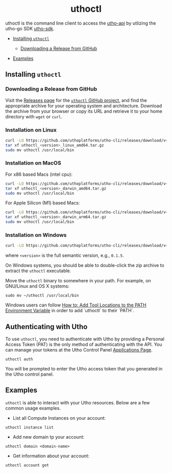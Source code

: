 <h1 align="center">uthoctl</h1>


uthoctl is the command line client to access the [utho-api](https://utho.com/api-docs) by utlizing the utho-go SDK [utho-sdk](https://github.com/uthoplatforms/utho-go).

- [Installing `uthoctl`](#installing-uthoctl)
  - [Downloading a Release from GitHub](#downloading-a-release-from-github)
  
- [Examples](#examples)


## Installing `uthoctl`

### Downloading a Release from GitHub

Visit the [Releases
page](https://github.com/uthoplatforms/utho-cli/releases) for the
[`uthoctl` GitHub project](https://github.com/uthoplatforms/utho-cli), and find the
appropriate archive for your operating system and architecture.
Download the archive from your browser or copy its URL and
retrieve it to your home directory with `wget` or `curl`.

### Installation on Linux

```bash
curl -LO https://github.com/uthoplatforms/utho-cli/releases/download/v<version>/uthoctl_<version>_linux_amd64.tar.gz
tar xf uthoctl_<version>_linux_amd64.tar.gz
sudo mv uthoctl /usr/local/bin
```

### Installation on MacOS

For x86 based Macs (intel cpu):

```bash
curl -LO https://github.com/uthoplatforms/utho-cli/releases/download/v<version>/uthoctl_<version>_darwin_amd64.tar.gz
tar xf uthoctl_<version>_darwin_amd64.tar.gz
sudo mv uthoctl /usr/local/bin
```

For Apple Silicon (M1) based Macs:

```bash
curl -LO https://github.com/uthoplatforms/utho-cli/releases/download/v<version>/uthoctl_<version>_darwin_arm64.tar.gz
tar xf uthoctl_<version>_darwin_arm64.tar.gz
sudo mv uthoctl /usr/local/bin
```

### Installation on Windows

```bash
curl -LO https://github.com/uthoplatforms/utho-cli/releases/download/v<version>/uthoctl_<version>_windows_amd64.tar.gz
```

where `<version>` is the full semantic version, e.g., `0.1.5`.

On Windows systems, you should be able to double-click the zip archive to extract the `uthoctl` executable.

Move the `uthoctl` binary to somewhere in your path. For example, on GNU/Linux and OS X systems:

```
sudo mv ~/uthoctl /usr/local/bin
```

Windows users can follow [How to: Add Tool Locations to the PATH Environment Variable](https://msdn.microsoft.com/en-us/library/office/ee537574(v=office.14).aspx) in order to add `uthoctl` to their `PATH`.

## Authenticating with Utho

To use `uthoctl`, you need to authenticate with Utho by providing a Personal Access Token (PAT) is the only method of
authenticating with the API. You can manage your tokens
at the Utho Control Panel [Applications Page](https://console.utho.com/switch/api).

```
uthoctl auth
```

You will be prompted to enter the Utho access token that you generated in the Utho control panel.

## Examples

`uthoctl` is able to interact with your Utho resources. Below are a few common usage examples.

* List all Compute Instances on your account:
```
uthoctl instance list
```

* Add new domain tp your account:
```
uthoctl domain <domain-name>
```

* Get information about your account:
```
uthoctl account get
```
